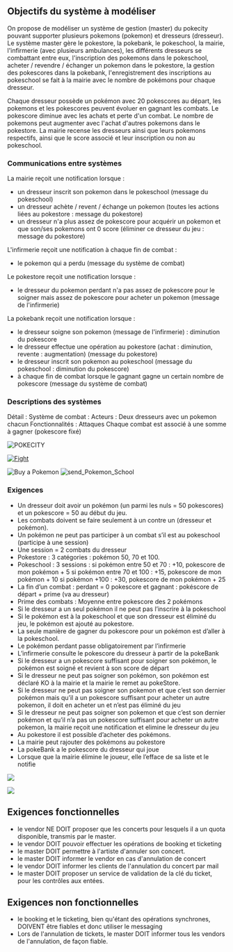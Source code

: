 ## Objectifs du système à modéliser

On propose de modéliser un système de gestion (master) du pokecity pouvant supporter plusieurs pokemons (pokemon) et dresseurs (dresseur). Le système master gère le pokestore, la pokebank, le pokeschool, la mairie, l'infirmerie (avec plusieurs ambulances), les différents dresseurs se combattant entre eux, l'inscription des pokemons dans le pokeschool, acheter / revendre / échanger un pokemon dans le pokestore, la gestion des pokescores dans la pokebank, l'enregistrement des inscriptions au pokeschool se fait à la mairie avec le nombre de pokémons pour chaque dresseur.

Chaque dresseur possède un pokémon avec 20 pokescores au départ, les pokemons et les pokescores peuvent évoluer en gagnant les combats.
Le pokescore diminue avec les achats et perte d'un combat. Le nombre de pokemons peut augmenter avec l'achat d'autres pokemons dans le pokestore.
La mairie recense les dresseurs ainsi que leurs pokemons respectifs, ainsi que le score associé et leur inscription ou non au pokeschool.

### Communications entre systèmes

La mairie reçoit une notification lorsque :
 - un dresseur inscrit son pokemon dans le pokeschool (message du pokeschool)
 - un dresseur achète / revent / échange un pokemon (toutes les actions liées au pokestore : message du pokestore)
 - un dresseur n'a plus assez de pokescore pour acquérir un pokemon et que son/ses pokemons ont 0 score (éliminer ce dresseur du jeu : message du pokestore)

L'infirmerie reçoit une notification à chaque fin de combat : 
- le pokemon qui a perdu (message du système de combat)

Le pokestore reçoit une notification lorsque :
- le dresseur du pokemon perdant n'a pas assez de pokescore pour le soigner mais assez de pokescore pour acheter un pokemon (message de l'infirmerie)

La pokebank reçoit une notification lorsque :
- le dresseur soigne son pokemon (message de l'infirmerie) : diminution du pokescore
- le dresseur effectue une opération au pokestore (achat : diminution, revente : augmentation) (message du pokestore)
- le dresseur inscrit son pokemon au pokeschool (message du pokeschool : diminution du pokescore)
- à chaque fin de combat lorsque le gagnant gagne un certain nombre de pokescore (message du système de combat)

### Descriptions des systèmes

Détail : Système de combat : 
Acteurs : Deux dresseurs avec un pokemon chacun
Fonctionnalités : Attaques
Chaque combat est associé à une somme à gagner (pokescore fixé)

![POKECITY](https://github.com/meryamgh/POKECITY/assets/113670988/fe44d815-a9b2-4b57-b880-b765f2aff621)

[![Fight](https://github.com/meryamgh/POKECITY/assets/113671198/63db64ff-b06b-4de8-b59a-f83a40803d55)](https://www.websequencediagrams.com/cgi-bin/cdraw?lz=dGl0bGUgRmlnaHQKYWN0b3IgRHJlc3NldXIKCgACCC0-TWFpcmllOiBmaWdodCB3aXRoIHBva2Vtb24geAoAFwYgLT4gU3RvcmU6IEZpbmQgYSBQTkogdG8ALgYKABYFABsJIDogZGVsZXRlIFBOSgAUCC0-IABEBzoAEgUATgpDb21iYXQgAHgIOiB4IHZzADYFABMHABMRaW5nCmFsdCB4IChkAIFJB3MncwCBLAlpcyB3aW5uZXIpADkJAHIMABYGAGMFKyBhbW91bnQgd2luAIFfC0JhbmsgOiBjcmVkaXQgYW1vABsHABMFAIE9DQplbHMAgWIFAGsKAIErCwBhEgCBbA5JbmZpcm1lAIIPBkdldFRyZWF0bWVudCBwcmljZQoAFQsAgjMNABkFIHQAJggAgScTaGVjayBlbm91Z2ggbW9uZXkAgisFAAQNAIFHBgCBZAlkZWJpdCBiYW5rAIFTFACBHRcAfgUgdGhpAIJzCgCBKA0AGhUAhFUHAIFFGQCCTgZubwCBIQ8AhH8KAIQ_CQCEXwcAhSUIZnJvbSAAhAkIAIQJB2RlAIUyESA6IGFkZACGAQkAhC4LdG8gc3RvcmUAhSAUAIRsBU5vIG1vcgBoCmluAFITAIVeCUJBTiBEUkVTU0VVUgplbmQKZW5kAAMFAIB_ElBOSiByZXR1cm4AhjoSYWRkAIZmCACBDhAAh0YIIDoKCg&s=default)

![Buy a Pokemon](https://github.com/meryamgh/POKECITY/assets/113671198/17519768-0bc6-4ff1-b55a-587de70d18bb)
![send_Pokemon_School](https://github.com/meryamgh/POKECITY/assets/113671198/48e78faa-5a70-4ce0-af42-d5135ec59ba7)


### Exigences

- Un dresseur doit avoir un pokémon (un parmi les nuls = 50 pokescores) et un pokescore = 50 au début du jeu.
- Les combats doivent se faire seulement à un contre un (dresseur et pokémon).
- Un pokémon ne peut pas participer à un combat s’il est au pokeschool (participe à une session)
- Une session = 2 combats du dresseur
- Pokestore : 3 catégories : pokémon 50, 70 et 100.
- Pokeschool : 3 sessions : 
  si pokémon entre 50 et 70 : +10, pokescore de mon pokémon + 5
  si pokémon entre 70 et 100 : +15, pokescore de mon pokémon + 10
  si pokémon +100 : +30, pokescore de mon pokémon + 25
- La fin d’un combat : perdant = 0 pokescore et gagnant : pokéscore de départ + prime (va au dresseur)
- Prime des combats : Moyenne entre pokescore des 2 pokémons
- Si le dresseur a un seul pokémon il ne peut pas l’inscrire à la pokeschool
- Si le pokémon est à la pokeschool et que son dresseur est éliminé du jeu, le pokémon est ajouté au pokestore.
- La seule manière de gagner du pokescore pour un pokémon est d’aller à la pokeschool.
- Le pokémon perdant passe obligatoirement par l’infirmerie 
- L’infirmerie consulte le pokescore du dresseur à partir de la pokeBank 
- Si le dresseur a un pokescore suffisant pour soigner son pokémon, le pokémon est soigné et revient à son score de départ 
- Si le dresseur ne peut pas soigner son pokémon, son pokémon  est déclaré KO à la mairie et la mairie le remet au pokeStore. 
- Si le dresseur ne peut pas soigner son pokemon  et que c’est son dernier pokémon  mais qu’il a un pokescore suffisant pour acheter un autre pokemon, il doit en acheter un et n’est pas éliminé du jeu 
- Si le dresseur ne peut pas soigner son pokemon  et que c’est son dernier pokémon  et  qu’il n’a pas  un pokescore suffisant pour acheter un autre pokemon, la mairie reçoit une notification et elimine le dresseur du jeu 
- Au pokestore il est possible d’acheter des pokémons. 
- La mairie peut rajouter des pokémons au pokestore
- La pokeBank a le pokescore du dresseur qui joue 
- Lorsque que la mairie élimine le joueur, elle l’efface de sa liste et le notifie 


![](seqDiagram.png)

![](send_Pokemon_School)

## Exigences fonctionnelles

* le vendor NE DOIT proposer que les concerts pour lesquels il a un quota disponible, transmis par le master.
* le vendor DOIT pouvoir effectuer les opérations de booking et ticketing
* le master DOIT permettre à l'artiste d'annuler son concert.
* le master DOIT informer le vendor en cas d'annulation de concert
* le vendor DOIT informer les clients de l'annulation du concert par mail
* le master DOIT proposer un service de validation de la clé du ticket, pour les contrôles aux entées.

## Exigences non fonctionnelles

* le booking et le ticketing, bien qu'étant des opérations synchrones, DOIVENT être fiables et donc utiliser le messaging
* Lors de l'annulation de tickets, le master DOIT informer tous les vendors de l'annulation, de façon fiable.
